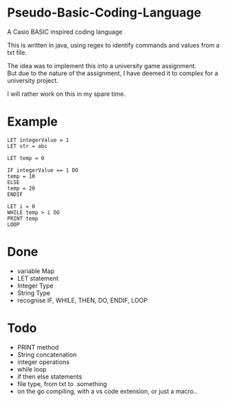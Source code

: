 # Pseudo-Basic-Coding-Language

A Casio BASIC inspired coding language

This is written in java, using regex to identify commands and values from a txt file.

The idea was to implement this into a university game assignment.  
But due to the nature of the assignment, I have deemed it to complex for a university project.  


I will rather work on this in my spare time.

# Example

```
LET integerValue = 1
LET str = abc

LET temp = 0

IF integerValue == 1 DO
temp = 10
ELSE
temp = 20
ENDIF

LET i = 0
WHILE temp > i DO
PRINT temp
LOOP
```

# Done
- variable Map
- LET statement
- Integer Type
- String Type
- recognise IF, WHILE, THEN, DO, ENDIF, LOOP

# Todo
- PRINT method
- String concatenation
- integer operations
- while loop
- if then else statements
- file type, from txt to .something
- on the go compiling, with a vs code extension, or just a macro..
